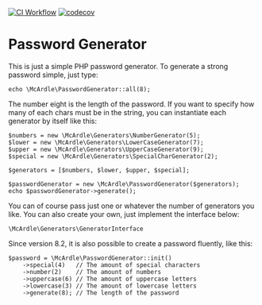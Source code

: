 [![CI Workflow](https://github.com/mcardle/password-generator/actions/workflows/ci.yml/badge.svg)](https://github.com/mcardle/password-generator/actions/workflows/ci.yml)
[![codecov](https://codecov.io/gh/mcardle/password-generator/branch/8.2/graph/badge.svg?token=RNO0PO27GC)](https://codecov.io/gh/mcardle/password-generator)

# Password Generator

This is just a simple PHP password generator. To generate a strong password simple, just type:

```
echo \McArdle\PasswordGenerator::all(8);
```

The number eight is the length of the password. If you want to specify how many of each chars must be in the string, you can instantiate each generator by itself like this:

```
$numbers = new \McArdle\Generators\NumberGenerator(5);
$lower = new \McArdle\Generators\LowerCaseGenerator(7);
$upper = new \McArdle\Generators\UpperCaseGenerator(9);
$special = new \McArdle\Generators\SpecialCharGenerator(2);

$generators = [$numbers, $lower, $upper, $special];

$passwordGenerator = new \McArdle\PasswordGenerator($generators);
echo $passwordGenerator->generate();
```

You can of course pass just one or whatever the number of generators you like. You can also create your own, just implement the interface below:

```
\McArdle\Generators\GeneratorInterface
```

Since version 8.2, it is also possible to create a password fluently, like this:

```
$password = \McArdle\PasswordGenerator::init()
    ->special(4)   // The amount of special characters
    ->number(2)    // The amount of numbers
    ->uppercase(6) // The amount of uppercase letters
    ->lowercase(3) // The amount of lowercase letters
    ->generate(8); // The length of the password
```